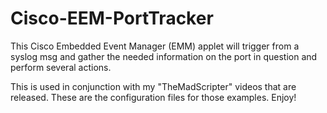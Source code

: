 # Cisco-EEM-PortTracker
This Cisco Embedded Event Manager (EMM) applet will trigger from a syslog msg and gather the needed information on the port in question and perform several actions.

This is used in conjunction with my "TheMadScripter" videos that are released. These are the configuration files for those examples. Enjoy!
